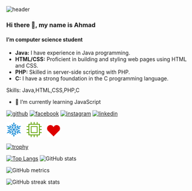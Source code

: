 ![header](https://capsule-render.vercel.app/api?type=waving&color=gradient&height=280&section=header&text=Hi%20there%20%F0%9F%91%8B&fontSize=90)


### Hi there 👋, my name is Ahmad
#### I’m computer science student
- **Java:** I have experience in Java programming.
- **HTML/CSS:** Proficient in building and styling web pages using HTML and CSS.
- **PHP:** Skilled in server-side scripting with PHP.
- **C:** I have a strong foundation in the C programming language.


Skills: Java,HTML,CSS,PHP,C

- 🌱 I’m currently learning JavaScript


[<img src='https://cdn.jsdelivr.net/npm/simple-icons@3.0.1/icons/github.svg' alt='github' height='40'>](https://github.com/kotkot21)  [<img src='https://cdn.jsdelivr.net/npm/simple-icons@3.0.1/icons/facebook.svg' alt='facebook' height='40'>](https://www.facebook.com/kot.kota21)  [<img src='https://cdn.jsdelivr.net/npm/simple-icons@3.0.1/icons/instagram.svg' alt='instagram' height='40'>](https://www.instagram.com/ahmad_barkat21/)  [<img src='https://cdn.jsdelivr.net/npm/simple-icons@3.0.1/icons/linkedin.svg' alt='linkedin' height='40'>](https://www.linkedin.com/in/ahmad-osama-853560216/)  

<a href='https://archiveprogram.github.com/'><img src='https://raw.githubusercontent.com/acervenky/animated-github-badges/master/assets/acbadge.gif' width='40' height='40'></a> <a href='https://docs.github.com/en/developers'><img src='https://raw.githubusercontent.com/acervenky/animated-github-badges/master/assets/devbadge.gif' width='40' height='40'></a> <a href='https://docs.github.com/en/github/supporting-the-open-source-community-with-github-sponsors'><img src='https://raw.githubusercontent.com/acervenky/animated-github-badges/master/assets/sponsorbadge.gif' width='35' height='35'></a> 

[![trophy](https://github-profile-trophy.vercel.app/?username=kotkot21)](https://github.com/ryo-ma/github-profile-trophy)

[![Top Langs](https://github-readme-stats.vercel.app/api/top-langs/?username=kotkot21)](https://github.com/anuraghazra/github-readme-stats) ![GitHub stats](https://github-readme-stats.vercel.app/api?username=kotkot21&show_icons=true)  

![GitHub metrics](https://metrics.lecoq.io/kotkot21)  

![GitHub streak stats](https://streak-stats.demolab.com/?user=kotkot21)  

